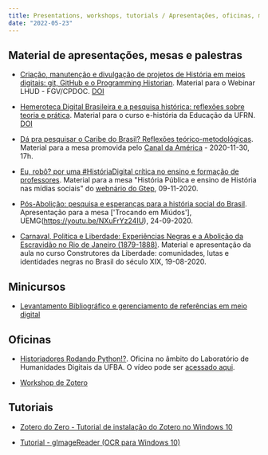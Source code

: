 ```yaml
---
title: Presentations, workshops, tutorials / Apresentações, oficinas, minicursos, tutoriais
date: "2022-05-23"
---
```

## Material de apresentações, mesas e palestras

- [Criação, manutenção e divulgação de projetos de História em meios digitais: git, GitHub e o Programming Historian](https://ericbrasiln.github.io/hdfgv/). Material para o Webinar LHUD - FGV/CPDOC. [DOI](https://zenodo.org/record/6566754)
  
- [Hemeroteca Digital Brasileira e a pesquisa histórica: reflexões sobre teoria e prática](https://ericbrasiln.github.io/hdufrn/). Material para o curso e-história da Educação da UFRN. [DOI](https://zenodo.org/record/6568346)

- [Dá pra pesquisar o Caribe do Brasil? Reflexões teórico-metodológicas](https://ericbrasiln.github.io/caribe/). Material para a mesa promovida pelo [Canal da América](https://youtu.be/hMX8ITv40K8) - 2020-11-30, 17h.
  
- [Eu, robô? por uma #HistóriaDigital crítica no ensino e formação de professores](https://ericbrasiln.github.io/webnargtep/). Material para a mesa "História Pública e ensino de História nas mídias sociais" do [webnário do Gtep](https://youtu.be/y9M2NQszLNc), 09-11-2020.

- [Pós-Abolição: pesquisa e esperanças para a história social do Brasil](https://ericbrasiln.github.io/MESA_UEMG/). Apresentação para a mesa ['Trocando em Miúdos'], UEMG(https://youtu.be/NXuFrYz24IU), 24-09-2020.

- [Carnaval, Política e Liberdade: Experiências Negras e a Abolição da Escravidão no Rio de Janeiro (1879-1888)](https://ericbrasiln.github.io/Aula_Eric-Brasil_Construtores-da-liberdade/MESA_UEMG/). Material e apresentação da aula no curso Construtores da Liberdade: comunidades, lutas e identidades negras no Brasil do século XIX, 19-08-2020.

## Minicursos

- [Levantamento Bibliográfico e gerenciamento de referências em meio digital](https://ericbrasiln.github.io/curso_biblio/) 

## Oficinas

- [Historiadores Rodando Python!?](https://ericbrasiln.github.io/oficina-python/). Oficina no âmbito do Laboratório de Humanidades Digitais da UFBA. O vídeo pode ser [acessado aqui](https://youtu.be/-6IGMyw7c6E).

- [Workshop de Zotero](https://youtu.be/I5ohkh5d51Y) 

## Tutoriais

- [Zotero do Zero - Tutorial de instalação do Zotero no Windows 10](https://youtu.be/CPdhyKboKC0) 

- [Tutorial - gImageReader (OCR para Windows 10)](https://youtu.be/_7eqj01Hn0M) 
